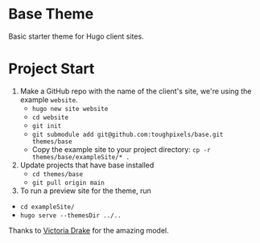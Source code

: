 # Base Theme

Basic starter theme for Hugo client sites.

# Project Start

1. Make a GitHub repo with the name of the client's site, we're using the example `website`.
    * `hugo new site website`  
    * `cd website`
    * `git init`  
    * `git submodule add git@github.com:toughpixels/base.git themes/base`
    * Copy the example site to your project directory: `cp -r themes/base/exampleSite/* .`
1. Update projects that have base installed
   * `cd themes/base` 
   * `git pull origin main`
1. To run a preview site for the theme, run
* `cd exampleSite/`
* `hugo serve --themesDir ../..`


Thanks to [Victoria Drake](https://github.com/victoriadrake/hugo-theme-introduction) for the amazing model.
